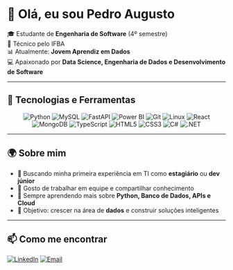 # 👋 Olá, eu sou Pedro Augusto

🎓 Estudante de **Engenharia de Software** (4º semestre)  
🧊 Técnico pelo IFBA  
📊 Atualmente: **Jovem Aprendiz em Dados**  
💻 Apaixonado por **Data Science, Engenharia de Dados e Desenvolvimento de Software**

---

## 🚀 Tecnologias e Ferramentas

<div align="center">
  
![Python](https://img.shields.io/badge/-Python-3776AB?style=for-the-badge&logo=python&logoColor=white)
![MySQL](https://img.shields.io/badge/-MySQL-4479A1?style=for-the-badge&logo=mysql&logoColor=white)
![FastAPI](https://img.shields.io/badge/-FastAPI-009688?style=for-the-badge&logo=fastapi&logoColor=white)
![Power BI](https://img.shields.io/badge/-Power%20BI-F2C811?style=for-the-badge&logo=powerbi&logoColor=black)
![Git](https://img.shields.io/badge/-Git-F05032?style=for-the-badge&logo=git&logoColor=white)
![Linux](https://img.shields.io/badge/-Linux-FCC624?style=for-the-badge&logo=linux&logoColor=black)
![React](https://img.shields.io/badge/-React-61DAFB?style=for-the-badge&logo=react&logoColor=black)
![MongoDB](https://img.shields.io/badge/-MongoDB-47A248?style=for-the-badge&logo=mongodb&logoColor=white)
![TypeScript](https://img.shields.io/badge/-TypeScript-3178C6?style=for-the-badge&logo=typescript&logoColor=white)
![HTML5](https://img.shields.io/badge/-HTML5-E34F26?style=for-the-badge&logo=html5&logoColor=white)
![CSS3](https://img.shields.io/badge/-CSS3-1572B6?style=for-the-badge&logo=css3&logoColor=white)
![C#](https://img.shields.io/badge/-C%23-239120?style=for-the-badge&logo=csharp&logoColor=white)
![.NET](https://img.shields.io/badge/-.NET-512BD4?style=for-the-badge&logo=dotnet&logoColor=white)

</div>

---

## 🌍 Sobre mim
- 🚀 Buscando minha primeira experiência em TI como **estagiário** ou **dev júnior**  
- 🤝 Gosto de trabalhar em equipe e compartilhar conhecimento  
- 🌱 Sempre aprendendo mais sobre **Python, Banco de Dados, APIs e Cloud**  
- 🎯 Objetivo: crescer na área de **dados** e construir soluções inteligentes  

---

## 📫 Como me encontrar
[![LinkedIn](https://img.shields.io/badge/-LinkedIn-0A66C2?style=for-the-badge&logo=linkedin&logoColor=white)](seu-linkedin)
[![Email](https://img.shields.io/badge/-Email-D14836?style=for-the-badge&logo=gmail&logoColor=white)](mailto:contatodepedro@gmail.com)

